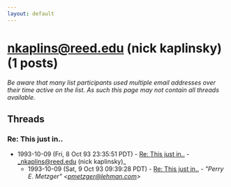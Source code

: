 ```yaml
---
layout: default
---
```


# nkaplins@reed.edu (nick kaplinsky) (1 posts)

_Be aware that many list participants used multiple email addresses over their time active on the list. As such this page may not contain all threads available._

## Threads

### Re:  This just in..
+ 1993-10-09 (Fri, 8 Oct 93 23:35:51 PDT) - [Re:  This just in..](/archive/1993/10/dddc779779c614bd3634d11136b32d4483209f0d8196a67254816d802ecb1c48) - _nkaplins@reed.edu (nick kaplinsky)_
  + 1993-10-09 (Sat, 9 Oct 93 09:39:28 PDT) - [Re: This just in..](/archive/1993/10/657e25bae90a043c96c8f030ea0817f5ac745caf93e58acef1c60e8cd4edeb31) - _"Perry E. Metzger" \<pmetzger@lehman.com\>_

